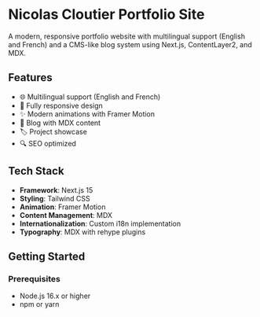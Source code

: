 # Nicolas Cloutier Portfolio Site

A modern, responsive portfolio website with multilingual support (English and French) and a CMS-like blog system using Next.js, ContentLayer2, and MDX.

## Features

- 🌐 Multilingual support (English and French)
- 📱 Fully responsive design
- ✨ Modern animations with Framer Motion
- 📝 Blog with MDX content
- 🏷️ Project showcase
- 🔍 SEO optimized

## Tech Stack

- **Framework**: Next.js 15
- **Styling**: Tailwind CSS
- **Animation**: Framer Motion
- **Content Management**: MDX
- **Internationalization**: Custom i18n implementation
- **Typography**: MDX with rehype plugins

## Getting Started

### Prerequisites

- Node.js 16.x or higher
- npm or yarn

